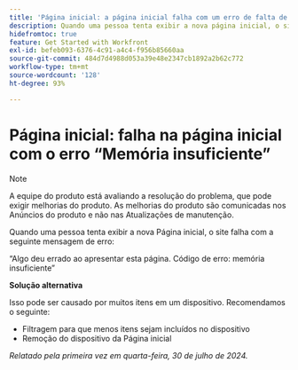 ```yaml
---
title: 'Página inicial: a página inicial falha com um erro de falta de memória'
description: Quando uma pessoa tenta exibir a nova página inicial, o site falha com uma mensagem de erro. Uma solução alternativa está disponível.
hidefromtoc: true
feature: Get Started with Workfront
exl-id: befeb093-6376-4c91-a4c4-f956b85660aa
source-git-commit: 484d7d4988d053a39e48e2347cb1892a2b62c772
workflow-type: tm+mt
source-wordcount: '128'
ht-degree: 93%

---
```


# Página inicial: falha na página inicial com o erro “Memória insuficiente”

>[!NOTE]
>
>A equipe do produto está avaliando a resolução do problema, que pode exigir melhorias do produto. As melhorias do produto são comunicadas nos Anúncios do produto e não nas Atualizações de manutenção.

Quando uma pessoa tenta exibir a nova Página inicial, o site falha com a seguinte mensagem de erro:

“Algo deu errado ao apresentar esta página. Código de erro: memória insuficiente”

**Solução alternativa**

Isso pode ser causado por muitos itens em um dispositivo. Recomendamos o seguinte:

* Filtragem para que menos itens sejam incluídos no dispositivo
* Remoção do dispositivo da Página inicial

_Relatado pela primeira vez em quarta-feira, 30 de julho de 2024._
